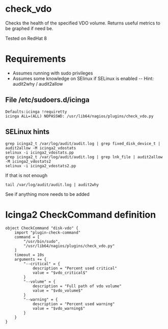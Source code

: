 # check_vdo
Checks the health of the specified VDO volume.
Returns useful metrics to be graphed if need be.

Tested on RedHat 8

# Requirements
- Assumes running with sudo privileges
- Assumes some knowledge on SElinux if SELinux is enabled
-- Hint: audit2why / audit2allow

## File /etc/sudoers.d/icinga
```
Defaults:icinga !requiretty
icinga ALL=(ALL) NOPASSWD: /usr/lib64/nagios/plugins/check_vdo.py
```

## SELinux hints
```
grep icinga2_t /var/log/audit/audit.log | grep fixed_disk_device_t | audit2allow -M icinga2_vdostats
selinux -i icinga2_vdostats.pp
grep icinga2_t /var/log/audit/audit.log | grep lnk_file | audit2allow -M icinga2_vdostats2
selinux -i icinga2_vdostats2.pp
```
If that is not enough
```
tail /var/log/audit/audit.log | audit2why
```
See if anything more needs to be added

# Icinga2 CheckCommand definition
```
object CheckCommand "disk-vdo" {
    import "plugin-check-command"
    command = [
        "/usr/bin/sudo",
        "/usr/lib64/nagios/plugins/check_vdo.py"
    ]
    timeout = 10s
    arguments += {
        "--critical" = {
            description = "Percent used critical"
            value = "$vdo_critical$"
        }
        "--volume" = {
            description = "Full path of vdo volume"
            value = "$vdo_volume$"
        }
        "--warning" = {
            description = "Percent used warning"
            value = "$vdo_warning$"
        }
    }
}
```
